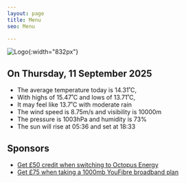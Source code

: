 ```yaml
---
layout: page
title: Menu
seo: Menu

---
```


![Logo](/images/logo.jpg){:width="832px"}

<!-- weather_marker starts -->
## On Thursday, 11 September 2025

- The average temperature today is 14.31˚C,
- With highs of 15.47˚C and lows of 13.71˚C,
- It may feel like 13.7˚C with moderate rain
- The wind speed is 8.75m/s and visibility is 10000m
- The pressure is 1003hPa and humidity is 73%
- The sun will rise at 05:36 and set at 18:33

<!-- weather_marker ends -->

## Sponsors

- [Get £50 credit when switching to Octopus Energy](https://bit.ly/3oD1nnS)
- [Get £75 when taking a 1000mb YouFibre broadband plan](https://aklam.io/91zWhU?)
